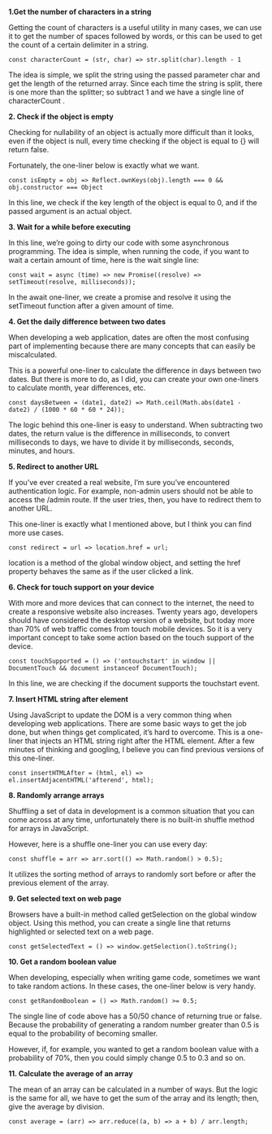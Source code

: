 **1.Get the number of characters in a string**

Getting the count of characters is a useful utility in many cases, we can use it to get the number of spaces followed by words, or this can be used to get the count of a certain delimiter in a string.

`const characterCount = (str, char) => str.split(char).length - 1`

The idea is simple, we split the string using the passed parameter char and get the length of the returned array. Since each time the string is split, there is one more than the splitter; so subtract 1 and we have a single line of characterCount .

**2. Check if the object is empty**

Checking for nullability of an object is actually more difficult than it looks, even if the object is null, every time checking if the object is equal to {} will return false.

Fortunately, the one-liner below is exactly what we want.

`const isEmpty = obj => Reflect.ownKeys(obj).length === 0 && obj.constructor === Object`

In this line, we check if the key length of the object is equal to 0, and if the passed argument is an actual object.

**3. Wait for a while before executing**

In this line, we’re going to dirty our code with some asynchronous programming. The idea is simple, when running the code, if you want to wait a certain amount of time, here is the wait single line:

`const wait = async (time) => new Promise((resolve) => setTimeout(resolve, milliseconds));`

In the await one-liner, we create a promise and resolve it using the setTimeout function after a given amount of time.

**4. Get the daily difference between two dates**

When developing a web application, dates are often the most confusing part of implementing because there are many concepts that can easily be miscalculated.

This is a powerful one-liner to calculate the difference in days between two dates. But there is more to do, as I did, you can create your own one-liners to calculate month, year differences, etc.

`const daysBetween = (date1, date2) => Math.ceil(Math.abs(date1 - date2) / (1000 * 60 * 60 * 24));`

The logic behind this one-liner is easy to understand. When subtracting two dates, the return value is the difference in milliseconds, to convert milliseconds to days, we have to divide it by milliseconds, seconds, minutes, and hours.

**5. Redirect to another URL**

If you’ve ever created a real website, I’m sure you’ve encountered authentication logic. For example, non-admin users should not be able to access the /admin route. If the user tries, then, you have to redirect them to another URL.

This one-liner is exactly what I mentioned above, but I think you can find more use cases.

`const redirect = url => location.href = url;`

location is a method of the global window object, and setting the href property behaves the same as if the user clicked a link.

**6. Check for touch support on your device**

With more and more devices that can connect to the internet, the need to create a responsive website also increases. Twenty years ago, developers should have considered the desktop version of a website, but today more than 70% of web traffic comes from touch mobile devices. So it is a very important concept to take some action based on the touch support of the device.

`const touchSupported = () => ('ontouchstart' in window || DocumentTouch && document instanceof DocumentTouch);`

In this line, we are checking if the document supports the touchstart event.

**7. Insert HTML string after element**

Using JavaScript to update the DOM is a very common thing when developing web applications. There are some basic ways to get the job done, but when things get complicated, it’s hard to overcome.
This is a one-liner that injects an HTML string right after the HTML element. After a few minutes of thinking and googling, I believe you can find previous versions of this one-liner.

`const insertHTMLAfter = (html, el) => el.insertAdjacentHTML('afterend', html);`

**8. Randomly arrange arrays**

Shuffling a set of data in development is a common situation that you can come across at any time, unfortunately there is no built-in shuffle method for arrays in JavaScript.

However, here is a shuffle one-liner you can use every day:

`const shuffle = arr => arr.sort(() => Math.random() > 0.5);`

It utilizes the sorting method of arrays to randomly sort before or after the previous element of the array.

**9. Get selected text on web page**

Browsers have a built-in method called getSelection on the global window object. Using this method, you can create a single line that returns highlighted or selected text on a web page.

`const getSelectedText = () => window.getSelection().toString();`

**10. Get a random boolean value**

When developing, especially when writing game code, sometimes we want to take random actions. In these cases, the one-liner below is very handy.

`const getRandomBoolean = () => Math.random() >= 0.5;`

The single line of code above has a 50/50 chance of returning true or false. Because the probability of generating a random number greater than 0.5 is equal to the probability of becoming smaller.

However, if, for example, you wanted to get a random boolean value with a probability of 70%, then you could simply change 0.5 to 0.3 and so on.

**11. Calculate the average of an array**

The mean of an array can be calculated in a number of ways. But the logic is the same for all, we have to get the sum of the array and its length; then, give the average by division.

`const average = (arr) => arr.reduce((a, b) => a + b) / arr.length;`
